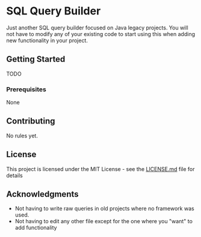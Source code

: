 # SQL Query Builder

Just another SQL query builder focused on Java legacy projects. 
You will not have to modify any of your existing code to start using this when adding new functionality in your project.

## Getting Started

TODO

### Prerequisites

None

## Contributing

No rules yet.

## License

This project is licensed under the MIT License - see the [LICENSE.md](LICENSE.md) file for details

## Acknowledgments

* Not having to write raw queries in old projects where no framework was used.
* Not having to edit any other file except for the one where you "want" to add functionality


